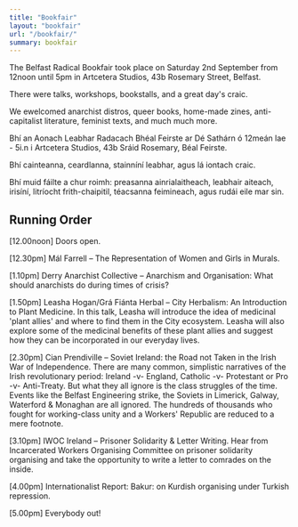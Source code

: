 ```yaml
---
title: "Bookfair"
layout: "bookfair"
url: "/bookfair/"
summary: bookfair
---
```


The Belfast Radical Bookfair took place on Saturday 2nd September from 12noon until 5pm in Artcetera Studios, 43b Rosemary Street, Belfast.

There were talks, workshops, bookstalls, and a great day's craic.

We ewelcomed anarchist distros, queer books, home-made zines, anti-capitalist literature, feminist texts, and much much more.

Bhí an Aonach Leabhar Radacach Bhéal Feirste ar Dé Sathárn ó 12meán lae - 5i.n i Artcetera Studios, 43b Sráid Rosemary, Béal Feirste.

Bhí cainteanna, ceardlanna, stainníní leabhar, agus lá iontach craic.

Bhí muid fáilte a chur roimh: preasanna ainrialaitheach, leabhair aiteach, irisíní, litríocht frith-chaipitil, téacsanna feimineach, agus rudái eile mar sin.

## Running Order

[12.00noon] Doors open.

[12.30pm] Mál Farrell – The Representation of Women and Girls in Murals.

[1.10pm] Derry Anarchist Collective – Anarchism and Organisation: What should anarchists do during times of crisis?

[1.50pm] Leasha Hogan/Grá Fiánta Herbal – City Herbalism: An Introduction to Plant Medicine.
In this talk, Leasha will introduce the idea of medicinal 'plant allies' and where to find them in the City ecosystem. Leasha will also explore some of the medicinal benefits of these plant allies and suggest how they can be incorporated in our everyday lives. 

[2.30pm] Cian Prendiville – Soviet Ireland: the Road not Taken in the Irish War of Independence.
There are many common, simplistic narratives of the Irish revolutionary period: Ireland -v- England, Catholic -v- Protestant or Pro -v- Anti-Treaty. But what they all ignore is the class struggles of the time. Events like the Belfast Engineering strike, the Soviets in Limerick, Galway, Waterford & Monaghan are all ignored. The hundreds of thousands who fought for working-class unity and a Workers' Republic are reduced to a mere footnote.

[3.10pm] IWOC Ireland – Prisoner Solidarity & Letter Writing.
Hear from Incarcerated Workers Organising Committee on prisoner solidarity organising and take the opportunity	to write a letter to comrades on the inside.

[4.00pm] Internationalist Report: Bakur: on Kurdish organising under Turkish repression.

[5.00pm] Everybody out!
